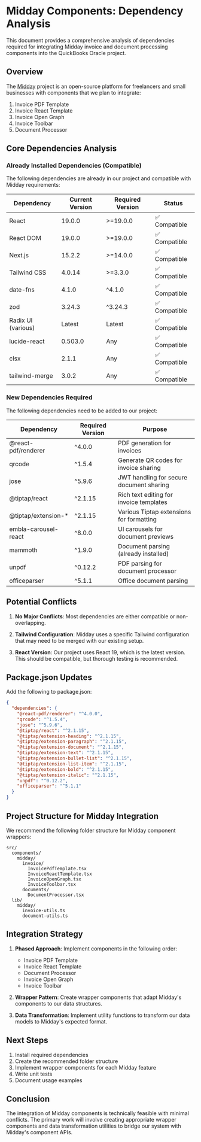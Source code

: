 # Midday Components: Dependency Analysis

This document provides a comprehensive analysis of dependencies required for integrating Midday invoice and document processing components into the QuickBooks Oracle project.

## Overview

The [Midday](https://github.com/midday-ai/midday) project is an open-source platform for freelancers and small businesses with components that we plan to integrate:

1. Invoice PDF Template
2. Invoice React Template
3. Invoice Open Graph
4. Invoice Toolbar
5. Document Processor

## Core Dependencies Analysis

### Already Installed Dependencies (Compatible)

The following dependencies are already in our project and compatible with Midday requirements:

| Dependency | Current Version | Required Version | Status |
|------------|-----------------|------------------|--------|
| React | 19.0.0 | >=19.0.0 | ✅ Compatible |
| React DOM | 19.0.0 | >=19.0.0 | ✅ Compatible |
| Next.js | 15.2.2 | >=14.0.0 | ✅ Compatible |
| Tailwind CSS | 4.0.14 | >=3.3.0 | ✅ Compatible |
| date-fns | 4.1.0 | ^4.1.0 | ✅ Compatible |
| zod | 3.24.3 | ^3.24.3 | ✅ Compatible |
| Radix UI (various) | Latest | Latest | ✅ Compatible |
| lucide-react | 0.503.0 | Any | ✅ Compatible |
| clsx | 2.1.1 | Any | ✅ Compatible |
| tailwind-merge | 3.0.2 | Any | ✅ Compatible |

### New Dependencies Required

The following dependencies need to be added to our project:

| Dependency | Required Version | Purpose |
|------------|------------------|---------|
| @react-pdf/renderer | ^4.0.0 | PDF generation for invoices |
| qrcode | ^1.5.4 | Generate QR codes for invoice sharing |
| jose | ^5.9.6 | JWT handling for secure document sharing |
| @tiptap/react | ^2.1.15 | Rich text editing for invoice templates |
| @tiptap/extension-* | ^2.1.15 | Various Tiptap extensions for formatting |
| embla-carousel-react | ^8.0.0 | UI carousels for document previews |
| mammoth | ^1.9.0 | Document parsing (already installed) |
| unpdf | ^0.12.2 | PDF parsing for document processor |
| officeparser | ^5.1.1 | Office document parsing |

## Potential Conflicts

1. **No Major Conflicts**: Most dependencies are either compatible or non-overlapping.

2. **Tailwind Configuration**: Midday uses a specific Tailwind configuration that may need to be merged with our existing setup.

3. **React Version**: Our project uses React 19, which is the latest version. This should be compatible, but thorough testing is recommended.

## Package.json Updates

Add the following to package.json:

```json
{
  "dependencies": {
    "@react-pdf/renderer": "^4.0.0",
    "qrcode": "^1.5.4",
    "jose": "^5.9.6",
    "@tiptap/react": "^2.1.15",
    "@tiptap/extension-heading": "^2.1.15",
    "@tiptap/extension-paragraph": "^2.1.15",
    "@tiptap/extension-document": "^2.1.15",
    "@tiptap/extension-text": "^2.1.15",
    "@tiptap/extension-bullet-list": "^2.1.15",
    "@tiptap/extension-list-item": "^2.1.15",
    "@tiptap/extension-bold": "^2.1.15",
    "@tiptap/extension-italic": "^2.1.15",
    "unpdf": "^0.12.2",
    "officeparser": "^5.1.1"
  }
}
```

## Project Structure for Midday Integration

We recommend the following folder structure for Midday component wrappers:

```
src/
  components/
    midday/
      invoice/
        InvoicePdfTemplate.tsx
        InvoiceReactTemplate.tsx
        InvoiceOpenGraph.tsx
        InvoiceToolbar.tsx
      documents/
        DocumentProcessor.tsx
  lib/
    midday/
      invoice-utils.ts
      document-utils.ts
```

## Integration Strategy

1. **Phased Approach**: Implement components in the following order:
   - Invoice PDF Template
   - Invoice React Template 
   - Document Processor
   - Invoice Open Graph
   - Invoice Toolbar

2. **Wrapper Pattern**: Create wrapper components that adapt Midday's components to our data structures.

3. **Data Transformation**: Implement utility functions to transform our data models to Midday's expected format.

## Next Steps

1. Install required dependencies
2. Create the recommended folder structure
3. Implement wrapper components for each Midday feature
4. Write unit tests
5. Document usage examples

## Conclusion

The integration of Midday components is technically feasible with minimal conflicts. The primary work will involve creating appropriate wrapper components and data transformation utilities to bridge our system with Midday's component APIs.